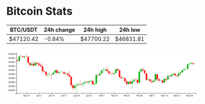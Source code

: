 # Bitcoin Stats

BTC/USDT|24h change|24h high|24h low|
|---|---|---|---|
|$47120.42|-0.84%|$47700.22|$46831.81|

<img src="./chart.svg">
